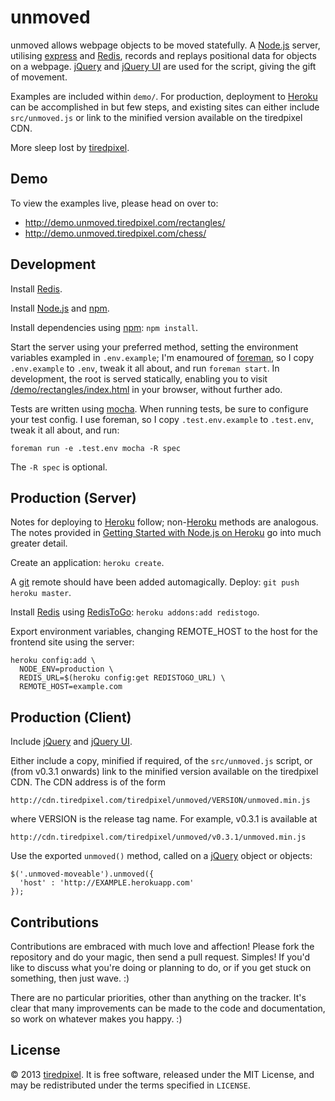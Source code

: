 unmoved
=======

unmoved allows webpage objects to be moved statefully. A
[Node.js](http://nodejs.org) server, utilising [express](http://expressjs.com/)
and [Redis](http://redis.io), records and replays positional data for objects on
a webpage. [jQuery](http://jquery.com) and [jQuery UI](http://jqueryui.com) are
used for the script, giving the gift of movement.

Examples are included within `demo/`. For production, deployment to
[Heroku](http://www.heroku.com) can be accomplished in but few steps, and
existing sites can either include `src/unmoved.js` or link to the minified
version available on the tiredpixel CDN.

More sleep lost by [tiredpixel](http://www.tiredpixel.com).


Demo
----

To view the examples live, please head on over to:

- <http://demo.unmoved.tiredpixel.com/rectangles/>
- <http://demo.unmoved.tiredpixel.com/chess/>


Development
-----------

Install [Redis](http://redis.io).

Install [Node.js](http://nodejs.org) and [npm](https://npmjs.org).

Install dependencies using [npm](https://npmjs.org): `npm install`.

Start the server using your preferred method, setting the environment variables
exampled in `.env.example`; I'm enamoured of
[foreman](https://github.com/ddollar/foreman), so I copy `.env.example` to
`.env`, tweak it all about, and run `foreman start`. In development, the root is
served statically, enabling you to visit
[/demo/rectangles/index.html](/demo/rectangles/index.html) in your browser,
without further ado.

Tests are written using [mocha](http://visionmedia.github.com/mocha/). When
running tests, be sure to configure your test config. I use foreman, so I copy
`.test.env.example` to `.test.env`, tweak it all about, and run:

    foreman run -e .test.env mocha -R spec

The `-R spec` is optional.


Production (Server)
-------------------

Notes for deploying to [Heroku](http://www.heroku.com) follow;
non-[Heroku](http://www.heroku.com) methods are analogous. The notes provided
in [Getting Started with Node.js on Heroku](https://devcenter.heroku.com/articles/nodejs)
go into much greater detail.

Create an application: `heroku create`.

A [git](http://git-scm.com/) remote should have been added automagically.
Deploy: `git push heroku master`.

Install [Redis](http://redis.io) using
[RedisToGo](https://devcenter.heroku.com/articles/redistogo):
`heroku addons:add redistogo`.

Export environment variables, changing REMOTE_HOST to the host for the frontend
site using the server:

    heroku config:add \
      NODE_ENV=production \
      REDIS_URL=$(heroku config:get REDISTOGO_URL) \
      REMOTE_HOST=example.com


Production (Client)
-------------------

Include [jQuery](http://jquery.com) and [jQuery UI](http://jqueryui.com).

Either include a copy, minified if required, of the `src/unmoved.js` script, or
(from v0.3.1 onwards) link to the minified version available on the tiredpixel
CDN. The CDN address is of the form

    http://cdn.tiredpixel.com/tiredpixel/unmoved/VERSION/unmoved.min.js

where VERSION is the release tag name. For example, v0.3.1 is available at

    http://cdn.tiredpixel.com/tiredpixel/unmoved/v0.3.1/unmoved.min.js

Use the exported `unmoved()` method, called on a [jQuery](http://jquery.com)
object or objects:

    $('.unmoved-moveable').unmoved({
      'host' : 'http://EXAMPLE.herokuapp.com'
    });


Contributions
-------------

Contributions are embraced with much love and affection! Please fork the
repository and do your magic, then send a pull request. Simples! If you'd like
to discuss what you're doing or planning to do, or if you get stuck on
something, then just wave. :)

There are no particular priorities, other than anything on the tracker. It's
clear that many improvements can be made to the code and documentation, so work
on whatever makes you happy. :)


License
-------

© 2013 [tiredpixel](http://www.tiredpixel.com). It is free software, released
under the MIT License, and may be redistributed under the terms specified in
`LICENSE`.
